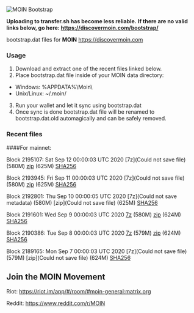 ![MOIN Bootstrap](https://i.imgur.com/KjM1jMp.jpg)

**Uploading to transfer.sh has become less reliable.**
**If there are no valid links below, go here: https://discovermoin.com/bootstrap/**

bootstrap.dat files for **MOIN** https://discovermoin.com

### Usage

1. Download and extract one of the recent files linked below.
2. Place bootstrap.dat file inside of your MOIN data directory:
 - Windows: %APPDATA%\Moin\
 - Unix/Linux: ~/.moin/
3. Run your wallet and let it sync using bootstrap.dat
4. Once sync is done bootstrap.dat file will be renamed to bootstrap.dat.old automagically and can be safely removed.


### Recent files

####For mainnet:

Block 2195107: Sat Sep 12 00:00:03 UTC 2020 [7z](Could not save file) (580M) [zip]() (625M) [SHA256]()

Block 2193945: Fri Sep 11 00:00:03 UTC 2020 [7z](Could not save file) (580M) [zip]() (625M) [SHA256](https://transfer.sh/xUokX/sha256.txt)

Block 2192801: Thu Sep 10 00:00:05 UTC 2020 [7z](Could not save metadata) (580M) [zip](Could not save file) (625M) [SHA256](https://transfer.sh/IqnIS/sha256.txt)

Block 2191601: Wed Sep  9 00:00:03 UTC 2020 [7z]() (580M) [zip](https://transfer.sh/1g1Wy/bootstrap.dat.20200909.zip) (624M) [SHA256](https://transfer.sh/dGZgM/sha256.txt)

Block 2190386: Tue Sep  8 00:00:03 UTC 2020 [7z]() (579M) [zip]() (624M) [SHA256]()

Block 2189165: Mon Sep  7 00:00:03 UTC 2020 [7z](Could not save file) (579M) [zip](Could not save file) (624M) [SHA256](https://transfer.sh/16igDU/sha256.txt)

## Join the MOIN Movement

Riot: https://riot.im/app/#/room/#moin-general:matrix.org

Reddit: https://www.reddit.com/r/MOIN
